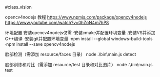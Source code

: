 #class_vision

opencv4nodejs 教程
https://www.npmjs.com/package/opencv4nodejs
https://www.youtube.com/watch?v=0hZoN4m7hP8

环境配置
安装opencv4nodejs仅需
·安装cmake并配置环境变量
.安装VS并添加C++编译
·安装git并配置环境变量
·npm install --global windows-build-tools
·npm install --save opencv4nodejs

脸部检测（需添加 resource/faces 目录）
node .\bin\main.js detect

脸部训练和对比（需添加 resource/test 目录和对比图片）
node .\bin\main.js test